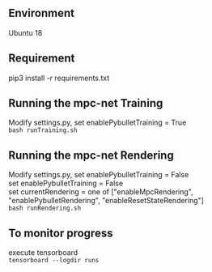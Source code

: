 ## Environment
Ubuntu 18

## Requirement
pip3 install -r requirements.txt

## Running the mpc-net Training
Modify settings.py, set enablePybulletTraining = True<br>
`bash runTraining.sh`

## Running the mpc-net Rendering
Modify settings.py, set enablePybulletTraining = False<br>
set enablePybulletTraining = False<br>
set currentRendering = one of ["enableMpcRendering", "enablePybulletRendering", "enableResetStateRendering"]<br>
`bash runRendering.sh`


## To monitor progress
execute tensorboard<br>
`tensorboard --logdir runs`